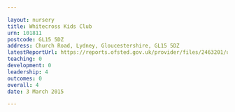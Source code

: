 ```yaml
---

layout: nursery
title: Whitecross Kids Club
urn: 101811
postcode: GL15 5DZ
address: Church Road, Lydney, Gloucestershire, GL15 5DZ
latestReportUrl: https://reports.ofsted.gov.uk/provider/files/2463201/urn/101811.pdf
teaching: 0
development: 0
leadership: 4
outcomes: 0
overall: 4
date: 3 March 2015

---
```

